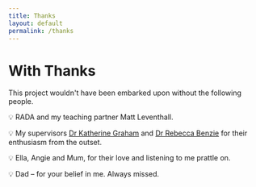 ```yaml
---
title: Thanks
layout: default
permalink: /thanks
---
```


# With Thanks
This project wouldn't have been embarked upon without the following people. 

💡 RADA and my teaching partner Matt Leventhall.

💡 My supervisors [Dr Katherine Graham](https://www.york.ac.uk/arts-creative-technologies/people/katherine/) and [Dr Rebecca Benzie](https://www.york.ac.uk/arts-creative-technologies/people/rebecca-benzie/) for their enthusiasm from the outset.

💡 Ella, Angie and Mum, for their love and listening to me prattle on.

💡 Dad – for your belief in me. Always missed.